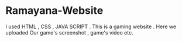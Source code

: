 # Ramayana-Website
I used HTML , CSS , JAVA SCRIPT . This is a gaming website . Here we uploaded Our game's screenshot , game's video etc.

